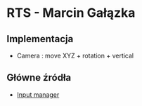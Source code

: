 # RTS - Marcin Gałązka

## Implementacja 
- Camera : move XYZ + rotation + vertical


## Główne źródła 
- [Input manager](https://docs.unity3d.com/Manual/class-InputManager.html)
